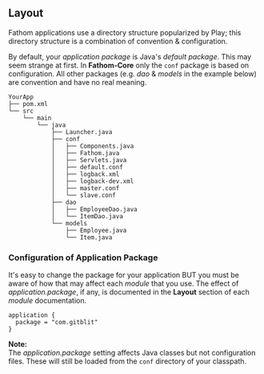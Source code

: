## Layout

Fathom applications use a directory structure popularized by Play; this directory structure is a combination of convention & configuration.

By default, your *application package* is Java's *default package*.  This may seem strange at first.  In **Fathom-Core** only the `conf` package is based on configuration.  All other packages (e.g. *dao* & *models* in the example below) are convention and have no real meaning.

```
YourApp
├── pom.xml
└── src
    └── main
        └── java
            ├── Launcher.java
            ├── conf
            │   ├── Components.java
            │   ├── Fathom.java
            │   ├── Servlets.java
            │   ├── default.conf
            │   ├── logback.xml
            │   ├── logback-dev.xml
            │   ├── master.conf
            │   └── slave.conf
            ├── dao
            │   ├── EmployeeDao.java
            │   └── ItemDao.java
            └── models
                ├── Employee.java
                └── Item.java
```

### Configuration of Application Package

It's easy to change the package for your application BUT you must be aware of how that may affect each *module* that you use.  The effect of *application.package*, if any, is documented in the **Layout** section of each *module* documentation.

```hocon
application {
  package = "com.gitblit"
}
```

**Note:**<br/>
The *application.package* setting affects Java classes but not configuration files.  These will still be loaded from the `conf` directory of your classpath.
